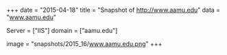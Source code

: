 
+++
date = "2015-04-18"
title = "Snapshot of http://www.aamu.edu"
data = "www.aamu.edu"

Server = ["IIS"]
domain = ["aamu.edu"]

  image = "snapshots/2015_16/www.aamu.edu.png"
+++
#
